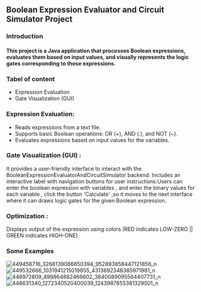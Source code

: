 ## Boolean Expression Evaluator and Circuit Simulator Project 
### Introduction 
#### This project is a Java application that processes Boolean expressions, evaluates them based on input values, and visually represents the logic gates corresponding to these expressions.
### Tabel of content 
- Expression Evaluation 
- Gate Visualization (GUI)
### Expression Evaluation: 
- Reads expressions from a text file.
- Supports basic Boolean operations: OR (+), AND (.), and NOT (~).
- Evaluates expressions based on input values for the variables.
### Gate Visualization (GUI) :
It provides a user-friendly interface to interact with the BooleanExpressionEvaluatorAndCircuitSimulator backend. Includes an interactive label with navigation buttons for user instructions.Users can enter the boolean expression with variables , and enter the binary values for each variable , click the button 'Calculate' ,so it moves to the next interface where it can draws logic gates for the given Boolean expression.
 
### Optimization :
Displays output of the expression using colors (RED indicates LOW-ZERO || GREEN indicates HIGH-ONE).
### Some Examples
![449458716_3268139086650394_952893858447121856_n](https://github.com/Mais-A-A/BooleanExpressionEvaluator/assets/159724677/1f088981-f069-4537-854d-8777960a697d)
![449532666_1031941215019855_4313692348385971981_n](https://github.com/Mais-A-A/BooleanExpressionEvaluator/assets/159724677/125943eb-4a04-4b54-a7d4-e9cbe603580f)
![448972809_499864882466602_3840089095564407731_n](https://github.com/Mais-A-A/BooleanExpressionEvaluator/assets/159724677/9f4db6ee-fc1d-4849-865d-ab64370b4449)
![448631340_1272340520400039_1243987855381329501_n](https://github.com/Mais-A-A/BooleanExpressionEvaluator/assets/159724677/5beb31aa-ce67-4f32-9260-8a8a987947c3)







